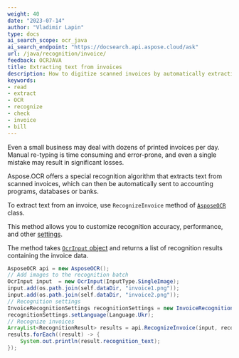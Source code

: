 ```yaml
---
weight: 40
date: "2023-07-14"
author: "Vladimir Lapin"
type: docs
ai_search_scope: ocr_java
ai_search_endpoint: "https://docsearch.api.aspose.cloud/ask"
url: /java/recognition/invoice/
feedback: OCRJAVA
title: Extracting text from invoices
description: How to digitize scanned invoices by automatically extracting text from them.
keywords:
- read
- extract
- OCR
- recognize
- check
- invoice
- bill
---
```


Even a small business may deal with dozens of printed invoices per day. Manual re-typing is time consuming and error-prone, and even a single mistake may result in significant losses.

Aspose.OCR offers a special recognition algorithm that extracts text from scanned invoices, which can then be automatically sent to accounting programs, databases or banks.

To extract text from an invoice, use `RecognizeInvoice` method of [`AsposeOCR`](https://reference.aspose.com/ocr/java/com.aspose.ocr/AsposeOCR) class.

This method allows you to customize recognition accuracy, performance, and other [settings](/ocr/java/recognition-settings-invoice/).

The method takes [`OcrInput` object](/ocr/java/ocrinput/) and returns a list of recognition results containing the invoice data.

```java
AsposeOCR api = new AsposeOCR();
// Add images to the recognition batch
OcrInput input  = new OcrInput(InputType.SingleImage);
input.add(os.path.join(self.dataDir, "invoice1.png"));
input.add(os.path.join(self.dataDir, "invoice2.png"));
// Recognition settings
InvoiceRecognitionSettings recognitionSettings = new InvoiceRecognitionSettings();
recognitionSettings.setLanguage(Language.Ukr);
// Recognize invoices
ArrayList<RecognitionResult> results = api.RecognizeInvoice(input, recognitionSettings);
results.forEach((result) -> {
	System.out.println(result.recognition_text);
});
```
